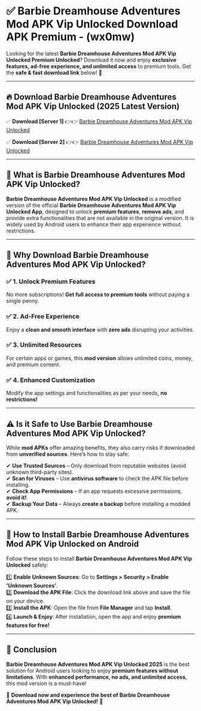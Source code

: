 
# ✅ Barbie Dreamhouse Adventures Mod APK Vip Unlocked Download APK Premium -  (wx0mw) 

Looking for the latest **Barbie Dreamhouse Adventures Mod APK Vip Unlocked Premium Unlocked**? Download it now and enjoy **exclusive features, ad-free experience, and unlimited access** to premium tools. Get the **safe & fast download link** below! 🚀

---

## 🔥 Download Barbie Dreamhouse Adventures Mod APK Vip Unlocked (2025 Latest Version)

✅ **Download [Server 1]** 👉👉 [Barbie Dreamhouse Adventures Mod APK Vip Unlocked ](https://apkcomod.com?title=Barbie_Dreamhouse_Adventures_Mod_APK_Vip_Unlocked)  

✅ **Download [Server 2]** 👉👉 [Barbie Dreamhouse Adventures Mod APK Vip Unlocked ](https://apkcomod.com?title=Barbie_Dreamhouse_Adventures_Mod_APK_Vip_Unlocked)  


---

## 📌 What is Barbie Dreamhouse Adventures Mod APK Vip Unlocked?

**Barbie Dreamhouse Adventures Mod APK Vip Unlocked** is a modified version of the official **Barbie Dreamhouse Adventures Mod APK Vip Unlocked App**, designed to unlock **premium features**, **remove ads**, and provide extra functionalities that are not available in the original version. It is widely used by Android users to enhance their app experience without restrictions.

---

## 🌟 Why Download Barbie Dreamhouse Adventures Mod APK Vip Unlocked?

### ✅ 1. Unlock Premium Features
No more subscriptions! **Get full access to premium tools** without paying a single penny.

### ✅ 2. Ad-Free Experience
Enjoy a **clean and smooth interface** with **zero ads** disrupting your activities.

### ✅ 3. Unlimited Resources
For certain apps or games, this **mod version** allows unlimited coins, money, and premium content.

### ✅ 4. Enhanced Customization
Modify the app settings and functionalities as per your needs, **no restrictions!**

---

## ⚠️ Is it Safe to Use Barbie Dreamhouse Adventures Mod APK Vip Unlocked?

While **mod APKs** offer amazing benefits, they also carry risks if downloaded from **unverified sources**. Here’s how to stay safe:

✔ **Use Trusted Sources** – Only download from reputable websites (avoid unknown third-party sites).  
✔ **Scan for Viruses** – Use **antivirus software** to check the APK file before installing.  
✔ **Check App Permissions** – If an app requests excessive permissions, **avoid it!**  
✔ **Backup Your Data** – Always **create a backup** before installing a modded APK.

---

## 📲 How to Install Barbie Dreamhouse Adventures Mod APK Vip Unlocked on Android

Follow these steps to install **Barbie Dreamhouse Adventures Mod APK Vip Unlocked** safely:

1️⃣ **Enable Unknown Sources**: Go to **Settings > Security > Enable 'Unknown Sources'**.  
2️⃣ **Download the APK File**: Click the download link above and save the file on your device.  
3️⃣ **Install the APK**: Open the file from **File Manager** and tap **Install**.  
4️⃣ **Launch & Enjoy**: After installation, open the app and enjoy **premium features for free!**

---

## 🚀 Conclusion

**Barbie Dreamhouse Adventures Mod APK Vip Unlocked 2025** is the best solution for Android users looking to enjoy **premium features without limitations**. With **enhanced performance, no ads, and unlimited access**, this mod version is a must-have!

🔻 **Download now and experience the best of Barbie Dreamhouse Adventures Mod APK Vip Unlocked!** 🔻

